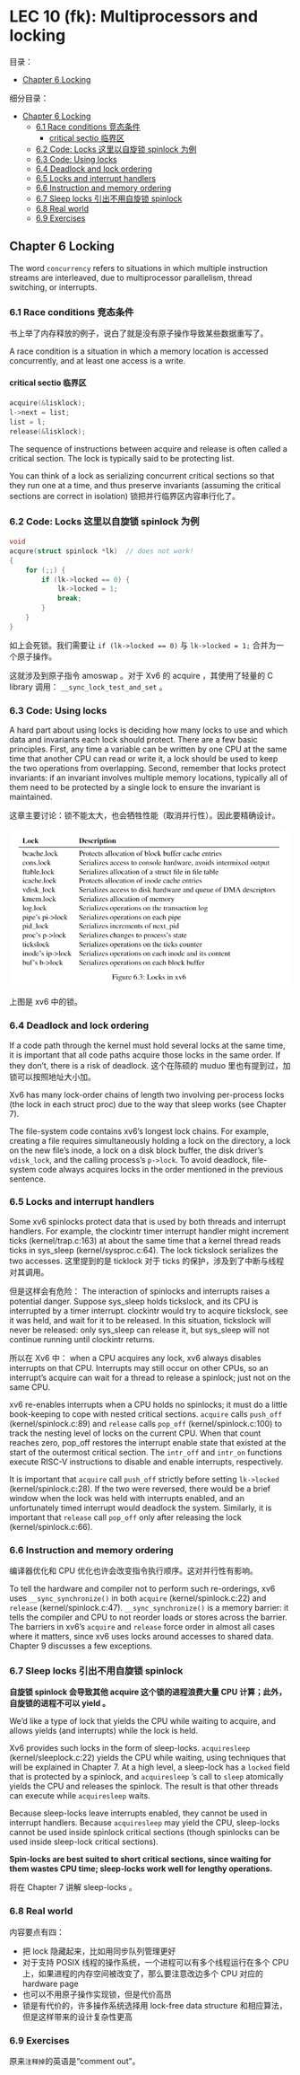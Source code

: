 # LEC 10 (fk): Multiprocessors and locking

目录：

<!-- @import "[TOC]" {cmd="toc" depthFrom=2 depthTo=2 orderedList=false} -->

<!-- code_chunk_output -->

- [Chapter 6 Locking](#chapter-6-locking)

<!-- /code_chunk_output -->

细分目录：

<!-- @import "[TOC]" {cmd="toc" depthFrom=2 depthTo=6 orderedList=false} -->

<!-- code_chunk_output -->

- [Chapter 6 Locking](#chapter-6-locking)
  - [6.1 Race conditions 竞态条件](#61-race-conditions-竞态条件)
    - [critical sectio 临界区](#critical-sectio-临界区)
  - [6.2 Code: Locks 这里以自旋锁 spinlock 为例](#62-code-locks-这里以自旋锁-spinlock-为例)
  - [6.3 Code: Using locks](#63-code-using-locks)
  - [6.4 Deadlock and lock ordering](#64-deadlock-and-lock-ordering)
  - [6.5 Locks and interrupt handlers](#65-locks-and-interrupt-handlers)
  - [6.6 Instruction and memory ordering](#66-instruction-and-memory-ordering)
  - [6.7 Sleep locks 引出不用自旋锁 spinlock](#67-sleep-locks-引出不用自旋锁-spinlock)
  - [6.8 Real world](#68-real-world)
  - [6.9 Exercises](#69-exercises)

<!-- /code_chunk_output -->

## Chapter 6 Locking

The word `concurrency` refers to situations in which multiple instruction streams are interleaved, due to multiprocessor parallelism, thread switching, or interrupts.

### 6.1 Race conditions 竞态条件

书上举了内存释放的例子，说白了就是没有原子操作导致某些数据重写了。

A race condition is a situation in which a memory location is accessed concurrently, and at least one access is a write.

####  critical sectio 临界区

```c
acquire(&lisklock);
l->next = list;
list = l;
release(&lisklock);
```

The sequence of instructions between acquire and release is often called a critical section.  The lock is typically said to be protecting list.

You can think of a lock as serializing concurrent critical sections so that they run one at a time, and thus preserve invariants (assuming the critical sections are correct in isolation) 锁把并行临界区内容串行化了。

### 6.2 Code: Locks 这里以自旋锁 spinlock 为例

```c
void
acqure(struct spinlock *lk)  // does not work!
{
    for (;;) {
        if (lk->locked == 0) {
            lk->locked = 1;
            break;
        }
    }
}
```

如上会死锁。我们需要让 `if (lk->locked == 0)` 与 `lk->locked = 1;` 合并为一个原子操作。

这就涉及到原子指令 amoswap 。对于 Xv6 的 acquire ，其使用了轻量的 C library 调用： `__sync_lock_test_and_set` 。

### 6.3 Code: Using locks

A hard part about using locks is deciding how many locks to use and which data and invariants each lock should protect. There are a few basic principles. First, any time a variable can be written by one CPU at the same time that another CPU can read or write it, a lock should be used to keep the two operations from overlapping. Second, remember that locks protect invariants: if an invariant involves multiple memory locations, typically all of them need to be protected by a single lock to ensure the invariant is maintained.

这章主要讨论：锁不能太大，也会牺牲性能（取消并行性）。因此要精确设计。

![](./images/2022042301.png)

上图是 xv6 中的锁。

### 6.4 Deadlock and lock ordering

If a code path through the kernel must hold several locks at the same time, it is important that all code paths acquire those locks in the same order. If they don’t, there is a risk of deadlock. 这个在陈硕的 muduo 里也有提到过，加锁可以按照地址大小加。

Xv6 has many lock-order chains of length two involving per-process locks (the lock in each struct proc) due to the way that sleep works (see Chapter 7).

The file-system code contains xv6’s longest lock chains. For example, creating a file requires simultaneously holding a lock on the directory, a lock on the new file’s inode, a lock on a disk block buffer, the disk driver’s `vdisk_lock`, and the calling process’s `p->lock`. To avoid deadlock, file-system code always acquires locks in the order mentioned in the previous sentence.

### 6.5 Locks and interrupt handlers

Some xv6 spinlocks protect data that is used by both threads and interrupt handlers. For example, the clockintr timer interrupt handler might increment ticks (kernel/trap.c:163) at about the same time that a kernel thread reads ticks in sys_sleep (kernel/sysproc.c:64). The lock tickslock serializes the two accesses. 这里提到的是 ticklock 对于 ticks 的保护，涉及到了中断与线程对其调用。

但是这样会有危险： The interaction of spinlocks and interrupts raises a potential danger. Suppose sys_sleep holds tickslock, and its CPU is interrupted by a timer interrupt. clockintr would try to acquire tickslock, see it was held, and wait for it to be released. In this situation, tickslock will never be released: only sys_sleep can release it, but sys_sleep will not continue running until clockintr returns.

所以在 Xv6 中： when a CPU acquires any lock, xv6 always disables interrupts on that CPU. Interrupts may still occur on other CPUs, so an interrupt’s acquire can wait for a thread to release a spinlock; just not on the same CPU.

xv6 re-enables interrupts when a CPU holds no spinlocks; it must do a little book-keeping to cope with nested critical sections. `acquire` calls `push_off` (kernel/spinlock.c:89) and `release` calls `pop_off` (kernel/spinlock.c:100) to track the nesting level of locks on the current CPU. When that count reaches zero, pop_off restores the interrupt enable state that existed at the start of the outermost critical section. The `intr_off` and `intr_on` functions execute RISC-V instructions to disable and enable interrupts, respectively.

It is important that `acquire` call `push_off` strictly before setting `lk->locked` (kernel/spinlock.c:28). If the two were reversed, there would be a brief window when the lock was held with interrupts enabled, and an unfortunately timed interrupt would deadlock the system. Similarly, it is important that `release` call `pop_off` only after releasing the lock (kernel/spinlock.c:66).

### 6.6 Instruction and memory ordering

编译器优化和 CPU 优化也许会改变指令执行顺序。这对并行性有影响。

To tell the hardware and compiler not to perform such re-orderings, xv6 uses `__sync_synchronize()` in both `acquire` (kernel/spinlock.c:22) and `release` (kernel/spinlock.c:47). `__sync_synchronize()` is a memory barrier: it tells the compiler and CPU to not reorder loads or stores across the barrier. The barriers in xv6’s `acquire` and `release` force order in almost all cases where it matters, since xv6 uses locks around accesses to shared data. Chapter 9 discusses a few exceptions.

### 6.7 Sleep locks 引出不用自旋锁 spinlock

**自旋锁 spinlock 会导致其他 acquire 这个锁的进程浪费大量 CPU 计算；此外，自旋锁的进程不可以 yield 。**

We’d like a type of lock that yields the CPU while waiting to acquire, and allows yields (and interrupts) while the lock is held.

Xv6 provides such locks in the form of sleep-locks. `acquiresleep` (kernel/sleeplock.c:22) yields the CPU while waiting, using techniques that will be explained in Chapter 7. At a high level, a sleep-lock has a `locked` field that is protected by a spinlock, and `acquiresleep` ’s call to `sleep` atomically yields the CPU and releases the spinlock. The result is that other threads can execute while `acquiresleep` waits.

Because sleep-locks leave interrupts enabled, they cannot be used in interrupt handlers. Because `acquiresleep` may yield the CPU, sleep-locks cannot be used inside spinlock critical sections (though spinlocks can be used inside sleep-lock critical sections).

**Spin-locks are best suited to short critical sections, since waiting for them wastes CPU time; sleep-locks work well for lengthy operations.**

将在 Chapter 7 讲解 sleep-locks 。

### 6.8 Real world

内容要点有四：
- 把 lock 隐藏起来，比如用同步队列管理更好
- 对于支持 POSIX 线程的操作系统，一个进程可以有多个线程运行在多个 CPU 上，如果进程的内存空间被改变了，那么要注意改边多个 CPU 对应的 hardware page
- 也可以不用原子操作实现锁，但是代价高昂
- 锁是有代价的，许多操作系统选择用 lock-free data structure 和相应算法，但是这样带来的设计复杂性更高

### 6.9 Exercises

原来`注释掉`的英语是“comment out”。
